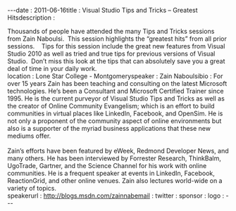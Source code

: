 ---﻿date : 2011-06-16title : Visual Studio Tips and Tricks – Greatest Hitsdescription : <span style="border-collapse: collapse; font-family: arial, sans-serif; color: #000000; line-height: normal; "><p class="MsoNormal" style="margin-top: 0px; margin-right: 0px; margin-bottom: 0px; margin-left: 0px; ">Thousands of people have attended the many Tips and Tricks sessions from Zain Naboulsi.  This session highlights the “greatest hits” from all prior sessions.    Tips for this session include the great new features from Visual Studio 2010 as well as tried and true tips for previous versions of Visual Studio.  Don’t miss this look at the tips that can absolutely save you a great deal of time in your daily work.</p></span>location : Lone Star College - Montgomeryspeaker : Zain Naboulsibio : For over 15 years Zain has been teaching and consulting on the latest Microsoft technologies.  He’s been a Consultant and Microsoft Certified Trainer since 1995. He is the current purveyor of Visual Studio Tips and Tricks as well as the creator of Online Community Evangelism; which is an effort to build communities in virtual places like LinkedIn, Facebook, and OpenSim.  He is not only a proponent of the community aspect of online environments but also is a supporter of the myriad business applications that these new mediums offer.<div><br /></div><div>Zain’s efforts have been featured by eWeek, Redmond Developer News, and many others.  He has been interviewed by Forrester Research, ThinkBalm, UgoTrade, Gartner, and the Science Channel for his work with online communities.  He is a frequent speaker at events in LinkedIn, Facebook, ReactionGrid, and other online venues. Zain also lectures world-wide on a variety of topics.</div>speakerurl : http://blogs.msdn.com/zainnabemail : twitter : sponsor : logo : ---